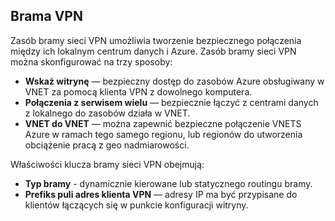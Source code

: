 ## <a name="vpn-gateway"></a>Brama VPN 
Zasób bramy sieci VPN umożliwia tworzenie bezpiecznego połączenia między ich lokalnym centrum danych i Azure. Zasób bramy sieci VPN można skonfigurować na trzy sposoby:
 
- **Wskaż witrynę** — bezpieczny dostęp do zasobów Azure obsługiwany w VNET za pomocą klienta VPN z dowolnego komputera. 
- **Połączenia z serwisem wielu** — bezpiecznie łączyć z centrami danych z lokalnego do zasobów działa w VNET. 
- **VNET do VNET** — można zapewnić bezpieczne połączenie VNETS Azure w ramach tego samego regionu, lub regionów do utworzenia obciążenie pracą z geo nadmiarowości.

Właściwości klucza bramy sieci VPN obejmują:
 
- **Typ bramy** - dynamicznie kierowane lub statycznego routingu bramy. 
- **Prefiks puli adres klienta VPN** — adresy IP ma być przypisane do klientów łączących się w punkcie konfiguracji witryny.